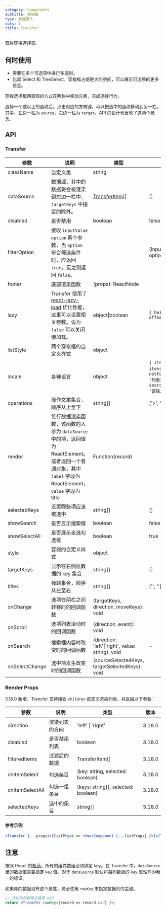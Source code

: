```yaml
---
category: Components
subtitle: 穿梭框
type: 数据录入
cols: 1
title: Transfer
---
```


双栏穿梭选择框。

## 何时使用

- 需要在多个可选项中进行多选时。
- 比起 Select 和 TreeSelect，穿梭框占据更大的空间，可以展示可选项的更多信息。

穿梭选择框用直观的方式在两栏中移动元素，完成选择行为。

选择一个或以上的选项后，点击对应的方向键，可以把选中的选项移动到另一栏。其中，左边一栏为 `source`，右边一栏为 `target`，API 的设计也反映了这两个概念。

## API

### Transfer

| 参数 | 说明 | 类型 | 默认值 | 版本 |
| --- | --- | --- | --- | --- |
| className | 自定义类 | string |  | 3.0.0 |
| dataSource | 数据源，其中的数据将会被渲染到左边一栏中，`targetKeys` 中指定的除外。 | [TransferItem](https://git.io/vMM64)\[] | \[] | 3.0.0 |
| disabled | 是否禁用 | boolean | false | 3.10.0 |
| filterOption | 接收 `inputValue` `option` 两个参数，当 `option` 符合筛选条件时，应返回 `true`，反之则返回 `false`。 |  | (inputValue, option): boolean |  | 3.0.0 |
| footer | 底部渲染函数 | (props): ReactNode |  | 3.0.0 |
| lazy | Transfer 使用了 [react-lazy-load](https://github.com/loktar00/react-lazy-load) 优化性能，这里可以设置相关参数。设为 `false` 可以关闭懒加载。 | object\|boolean | `{ height: 32, offset: 32 }` | 3.0.0 |
| listStyle | 两个穿梭框的自定义样式 | object |  | 3.0.0 |
| locale | 各种语言 | object | `{ itemUnit: '项', itemsUnit: '项', notFoundContent: '列表为空', searchPlaceholder: '请输入搜索内容' }` | 3.9.0 |
| operations | 操作文案集合，顺序从上至下 | string\[] | \['>', '<'] | 3.0.0 |
| render | 每行数据渲染函数，该函数的入参为 `dataSource` 中的项，返回值为 ReactElement。或者返回一个普通对象，其中 `label` 字段为 ReactElement，`value` 字段为 title | Function(record) |  | 3.0.0 |
| selectedKeys | 设置哪些项应该被选中 | string\[] | \[] | 3.0.0 |
| showSearch | 是否显示搜索框 | boolean | false | 3.0.0 |
| showSelectAll | 是否展示全选勾选框 | boolean | true | 3.18.0 |
| style | 容器的自定义样式 | object |  | 3.6.0 |
| targetKeys | 显示在右侧框数据的 key 集合 | string\[] | \[] | 3.0.0 |
| titles | 标题集合，顺序从左至右 | string\[] | \['', ''] | 3.0.0 |
| onChange | 选项在两栏之间转移时的回调函数 | (targetKeys, direction, moveKeys): void |  | 3.0.0 |
| onScroll | 选项列表滚动时的回调函数 | (direction, event): void |  | 3.0.0 |
| onSearch | 搜索框内容时改变时的回调函数 | (direction: 'left'\|'right', value: string): void | - | 3.11.0 |
| onSelectChange | 选中项发生改变时的回调函数 | (sourceSelectedKeys, targetSelectedKeys): void |  | 3.0.0 |

### Render Props

3.18.0 新增。Transfer 支持接收 `children` 自定义渲染列表，并返回以下参数：

| 参数            | 说明           | 类型                                | 版本   |
| --------------- | -------------- | ----------------------------------- | ------ |
| direction       | 渲染列表的方向 | 'left' \| 'right'                   | 3.18.0 |
| disabled        | 是否禁用列表   | boolean                             | 3.18.0 |
| filteredItems   | 过滤后的数据   | TransferItem[]                      | 3.18.0 |
| onItemSelect    | 勾选条目       | (key: string, selected: boolean)    | 3.18.0 |
| onItemSelectAll | 勾选一组条目   | (keys: string[], selected: boolean) | 3.18.0 |
| selectedKeys    | 选中的条目     | string[]                            | 3.18.0 |

#### 参考示例

```jsx
<Transfer {...props}>{listProps => <YourComponent {...listProps} />}</Transfer>
```

## 注意

按照 React 的[规范](http://facebook.github.io/react/docs/lists-and-keys.html#keys)，所有的组件数组必须绑定 key。在 Transfer 中，`dataSource`里的数据值需要指定 `key` 值。对于 `dataSource` 默认将每列数据的 `key` 属性作为唯一的标识。

如果你的数据没有这个属性，务必使用 `rowKey` 来指定数据列的主键。

```jsx
// 比如你的数据主键是 uid
return <Transfer rowKey={record => record.uid} />;
```
